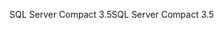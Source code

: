 <span data-ttu-id="a3c56-101">SQL Server Compact 3.5</span><span class="sxs-lookup"><span data-stu-id="a3c56-101">SQL Server Compact 3.5</span></span>